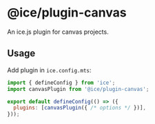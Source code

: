 # @ice/plugin-canvas

An ice.js plugin for canvas projects.

## Usage

Add plugin in `ice.config.mts`:

```js
import { defineConfig } from 'ice';
import canvasPlugin from '@ice/plugin-canvas';

export default defineConfig(() => ({
  plugins: [canvasPlugin({ /* options */ })],
}));
```  
